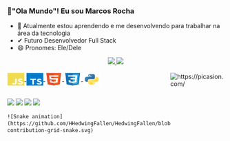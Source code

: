 ### 👋"Ola Mundo"! Eu sou Marcos Rocha

- 👀 Atualmente estou aprendendo e me desenvolvendo para trabalhar na área da tecnologia
- ✔ Futuro Desenvolvedor Full Stack 
- 😄 Pronomes: Ele/Dele

<div align="center">
  <a href="https://github.com/HedwingFallen">
  <img height="180em" src="https://github-readme-stats.vercel.app/api?username=HedwingFallen&show_icons=true&theme=gruvbox&include_all_commits=true&count_private=true"/>
  <img height="180em" src="https://github-readme-stats.vercel.app/api/top-langs/?username=hedwingfallen&layout=compact&langs_count=7&theme=gruvbox"/>
</div>
</div>
  
<div style="display: inline_block"><br>
  <img align="center" alt="Marcos-Js" height="30" width="40" src="https://raw.githubusercontent.com/devicons/devicon/master/icons/javascript/javascript-plain.svg">
  <img align="center" alt="Marcos-Ts" height="30" width="40" src="https://raw.githubusercontent.com/devicons/devicon/master/icons/typescript/typescript-plain.svg">
  <img align="center" alt="Marcos-HTML" height="30" width="40" src="https://raw.githubusercontent.com/devicons/devicon/master/icons/html5/html5-original.svg">
  <img align="center" alt="Marcos-CSS" height="30" width="40" src="https://raw.githubusercontent.com/devicons/devicon/master/icons/css3/css3-original.svg">
  <img align="center" alt="Marcos-Python" height="30" width="40" src="https://raw.githubusercontent.com/devicons/devicon/master/icons/python/python-original.svg">
   <a href="https://picasion.com/"><img img align="right" src="https://i.picasion.com/pic91/28b45e7044f070a376a809b3a3256ac0.gif" width="125" height="125" border="0" alt="https://picasion.com/" /></a><br /><a href="https://picasion.com/">
</div>
  
  ##
  
  <div>
     <a href="https://www.instagram.com/hedwing_fallen/" target="_blank"><img src="https://img.shields.io/badge/-Instagram-%23E4405F?style=for-the-badge&logo=instagram&logoColor=white" target="_blank"></a>
    <a href="https://twitter.com/wi_fallen" target="_blank"><img src="https://img.shields.io/badge/Twitter-1DA1F2?style=for-the-badge&logo=twitter&logoColor=white" target="_blank"></a>
    <a href="https://www.linkedin.com/in/marcos-rocha-passos-234b08208/" target="_blank"><img src="https://img.shields.io/badge/LinkedIn-0077B5?style=for-the-badge&logo=linkedin&logoColor=white" target="_blank"></a>
    <a href=https://www.facebook.com/HedwingFallen/" target="_blank"><img src="https://img.shields.io/badge/Facebook-1877F2?style=for-the-badge&logo=facebook&logoColor=white"_blank"></a>
  
    ![Snake animation](https://github.com/HHedwingFallen/HedwingFallen/blob/output/github-contribution-grid-snake.svg)
    
  </div>
